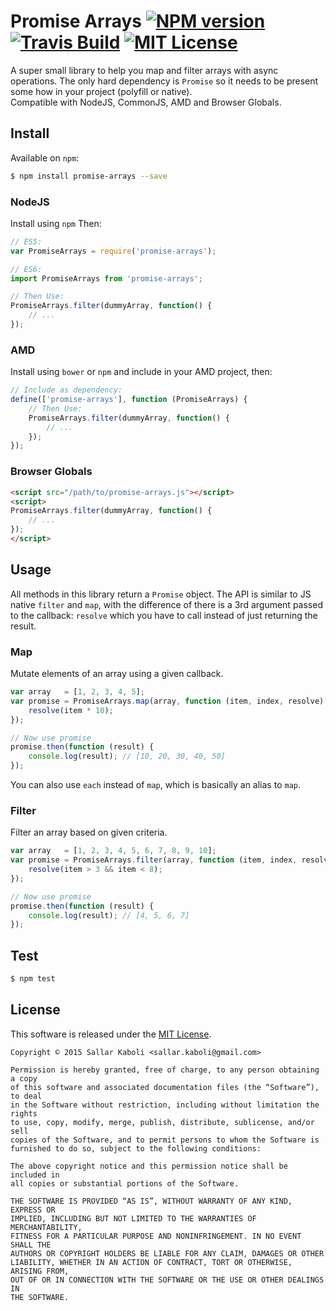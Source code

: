 Promise Arrays [![NPM version][npm-version-image]][npm-url] [![Travis Build][travis-build-image]][travis-url] [![MIT License][license-image]][license-url]
===
A super small library to help you map and filter arrays with async operations. The only hard dependency is 
`Promise` so it needs to be present some how in your project (polyfill or native).  
Compatible with NodeJS, CommonJS, AMD and Browser Globals.

## Install
Available on `npm`:
```bash
$ npm install promise-arrays --save
```

### NodeJS
Install using `npm` Then:
```javascript
// ES5:
var PromiseArrays = require('promise-arrays');

// ES6:
import PromiseArrays from 'promise-arrays';

// Then Use:
PromiseArrays.filter(dummyArray, function() {
    // ...
});
```

### AMD
Install using `bower` or `npm` and include in your AMD project, then:
```javascript
// Include as dependency:
define(['promise-arrays'], function (PromiseArrays) {
    // Then Use:
    PromiseArrays.filter(dummyArray, function() {
        // ...
    });
});
```

### Browser Globals
```html
<script src="/path/to/promise-arrays.js"></script>
<script>
PromiseArrays.filter(dummyArray, function() {
    // ...
});
</script>
```

## Usage
All methods in this library return a `Promise` object. The API is similar to JS native `filter` and `map`, with the
difference of there is a 3rd argument passed to the callback: `resolve` which you have to call instead of just
returning the result.

### Map
Mutate elements of an array using a given callback.
```javascript
var array   = [1, 2, 3, 4, 5];
var promise = PromiseArrays.map(array, function (item, index, resolve) {
    resolve(item * 10);
});

// Now use promise
promise.then(function (result) {
    console.log(result); // [10, 20, 30, 40, 50]
});
```

You can also use `each` instead of `map`, which is basically an alias to `map`.

### Filter
Filter an array based on given criteria.
```javascript
var array   = [1, 2, 3, 4, 5, 6, 7, 8, 9, 10];
var promise = PromiseArrays.filter(array, function (item, index, resolve) {
    resolve(item > 3 && item < 8);
});

// Now use promise
promise.then(function (result) {
    console.log(result); // [4, 5, 6, 7]
});
```

## Test
```bash
$ npm test
```

## License
This software is released under the [MIT License](http://sallar.mit-license.org/).  

    Copyright © 2015 Sallar Kaboli <sallar.kaboli@gmail.com>
    
    Permission is hereby granted, free of charge, to any person obtaining a copy
    of this software and associated documentation files (the “Software”), to deal
    in the Software without restriction, including without limitation the rights
    to use, copy, modify, merge, publish, distribute, sublicense, and/or sell
    copies of the Software, and to permit persons to whom the Software is
    furnished to do so, subject to the following conditions:
    
    The above copyright notice and this permission notice shall be included in
    all copies or substantial portions of the Software.
    
    THE SOFTWARE IS PROVIDED “AS IS”, WITHOUT WARRANTY OF ANY KIND, EXPRESS OR
    IMPLIED, INCLUDING BUT NOT LIMITED TO THE WARRANTIES OF MERCHANTABILITY,
    FITNESS FOR A PARTICULAR PURPOSE AND NONINFRINGEMENT. IN NO EVENT SHALL THE
    AUTHORS OR COPYRIGHT HOLDERS BE LIABLE FOR ANY CLAIM, DAMAGES OR OTHER
    LIABILITY, WHETHER IN AN ACTION OF CONTRACT, TORT OR OTHERWISE, ARISING FROM,
    OUT OF OR IN CONNECTION WITH THE SOFTWARE OR THE USE OR OTHER DEALINGS IN
    THE SOFTWARE.
    
[npm-url]: https://npmjs.com/package/promise-arrays
[npm-version-image]: https://img.shields.io/npm/v/promise-arrays.svg

[travis-url]: https://travis-ci.org/sallar/promise-arrays
[travis-build-image]: https://img.shields.io/travis/sallar/promise-arrays.svg

[license-url]: http://sallar.mit-license.org/
[license-image]: https://img.shields.io/npm/l/promise-arrays.svg